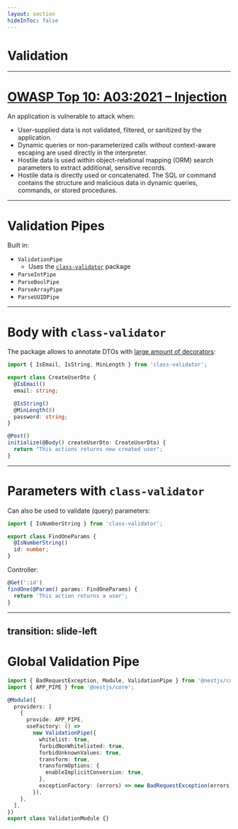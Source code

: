 ```yaml
---
layout: section
hideInToc: false
---
```


# Validation

---

# [OWASP Top 10: A03:2021 – Injection](https://owasp.org/Top10/A03_2021-Injection/)

An application is vulnerable to attack when:

- User-supplied data is not validated, filtered, or sanitized by the application.
- Dynamic queries or non-parameterized calls without context-aware escaping are used directly in the interpreter.
- Hostile data is used within object-relational mapping (ORM) search parameters to extract additional, sensitive records.
- Hostile data is directly used or concatenated. The SQL or command contains the structure and malicious data in dynamic queries, commands, or stored procedures.

---

# Validation Pipes

Built in:

- `ValidationPipe`
  - Uses the [`class-validator`](https://github.com/typestack/class-validator) package
- `ParseIntPipe`
- `ParseBoolPipe`
- `ParseArrayPipe`
- `ParseUUIDPipe`

---

# Body with `class-validator`

The package allows to annotate DTOs with [large amount of decorators](https://github.com/typestack/class-validator?tab=readme-ov-file#validation-decorators):

```ts
import { IsEmail, IsString, MinLength } from 'class-validator';

export class CreateUserDto {
  @IsEmail()
  email: string;

  @IsString()
  @MinLength(8)
  password: string;
}
```

```ts
@Post()
initialize(@Body() createUserDto: CreateUserDto) {
  return "This actions returns new created user";
}
```

---

# Parameters with `class-validator`

Can also be used to validate (query) parameters:

```ts
import { IsNumberString } from 'class-validator';

export class FindOneParams {
  @IsNumberString()
  id: number;
}
```

Controller:

```ts
@Get(':id')
findOne(@Param() params: FindOneParams) {
  return 'This action returns a user';
}
```

---
transition: slide-left
---

# Global Validation Pipe

```ts
import { BadRequestException, Module, ValidationPipe } from '@nestjs/common';
import { APP_PIPE } from '@nestjs/core';

@Module({
  providers: [
    {
      provide: APP_PIPE,
      useFactory: () =>
        new ValidationPipe({
          whitelist: true,
          forbidNonWhitelisted: true,
          forbidUnknownValues: true,
          transform: true,
          transformOptions: {
            enableImplicitConversion: true,
          },
          exceptionFactory: (errors) => new BadRequestException(errors),
        }),
    },
  ],
})
export class ValidationModule {}
```
